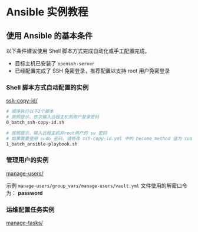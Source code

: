 # Ansible 实例教程

## 使用 Ansible 的基本条件

以下条件建议使用 Shell 脚本方式完成自动化或手工配置完成。

* 目标主机已安装了 ``openssh-server``
* 已经配置完成了 SSH 免密登录，推荐配置以支持 root 用户免密登录

### Shell 脚本方式自动配置的实例

[ssh-copy-id/](ssh-copy-id/)

```bash
# 顺序执行以下2个脚本
# 按照提示，依次输入远程主机的用户登录密码
0_batch_ssh-copy-id.sh

# 按照提示，输入远程主机非root用户的 su 密码
# 如果需要使用 sudo 密码，请修改 ssh-copy-id.yml 中的 become_method 值为 sudo
1_batch_ansible-playbook.sh
```

### 管理用户的实例

[manage-users/](manage-users/)

示例 ``manage-users/group_vars/manage-users/vault.yml`` 文件使用的解密口令为： **password**

### 运维配置任务实例

[manage-tasks/](manage-tasks/)

